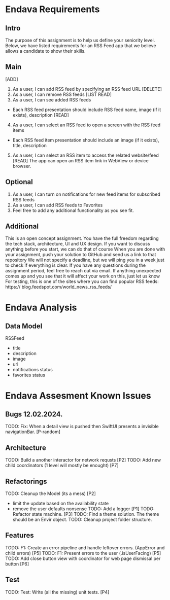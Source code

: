 # Endava Requirements

## Intro

The purpose of this assignment is to help us define your seniority level.
Below, we have listed requirements for an RSS Feed app that we believe allows a candidate to show their skills.

## Main

[ADD]
1. As a user, I can add RSS feed by specifying an RSS feed URL
[DELETE]
2. As a user, I can remove RSS feeds
[LIST READ]
3. As a user, I can see added RSS feeds
* Each RSS feed presentation should include RSS feed name, image (if it exists), description
[READ]
4. As a user, I can select an RSS feed to open a screen with the RSS feed items
* Each RSS feed item presentation should include an image (if it exists), title, description
5. As a user, I can select an RSS item to access the related website/feed
[READ]
The app can open an RSS item link in WebView or device browser.

## Optional

1. As a user, I can turn on notifications for new feed items for subscribed RSS feeds
2. As a user, I can add RSS feeds to Favorites
3. Feel free to add any additional functionality as you see fit.

## Additional

This is an open concept assignment. You have the full freedom regarding the tech stack, architecture, UI and UX design. 
If you want to discuss anything before you start, we can do that of course
When you are done with your assignment, push your solution to GitHub and send us a link to that repository
We will not specify a deadline, but we will ping you in a week just to check if everything is clear. 
If you have any questions during the assignment period, feel free to reach out via email. 
If anything unexpected comes up and you see that it will affect your work on this, just let us know
For testing, this is one of the sites where you can find popular RSS feeds: https:// blog.feedspot.com/world_news_rss_feeds/

# Endava Analysis

## Data Model
RSSFeed
* title
* description
* image
* url
* notifications status
* favorites status

# Endava Assesment Known Issues

## Bugs 12.02.2024.
TODO: Fix: When a detail view is pushed then SwiftUI presents a invisible navigationBar. [P-random]

## Architecture
TODO: Build a another interactor for network requsts [P2]
TODO: Add new child coordinators (1 level will mostly be enought) [P7]

## Refactorings
TODO: Cleanup the Model (its a mess) [P2]
- limit the update based on the availability state
- remove the user defaults nonsense
TODO: Add a logger [P1]
TODO: Refactor state machine. [P3]
TODO: Find a theme solution. The theme should be an Envir object.
TODO: Cleanup project folder structure.

## Features
TODO: F1: Create an error pipeline and handle leftover errors. (AppError and child errors) [P5]
TODO: F1: Present errors to the user (.isUserFacing) [P5]
TODO: Add close button view with coordinator for web page dismissal per button [P6]

## Test
TODO: Test: Write (all the missing) unit tests. [P4]
